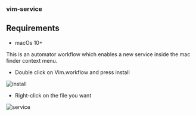### vim-service

## Requirements

  - macOs 10+

This is an automator workflow which enables a new service inside 
the mac finder context menu.

  * Double click on Vim.workflow and press install

![install](../imgs/install.png)

  * Right-click on the file you want

![service](../imgs/service.png)








